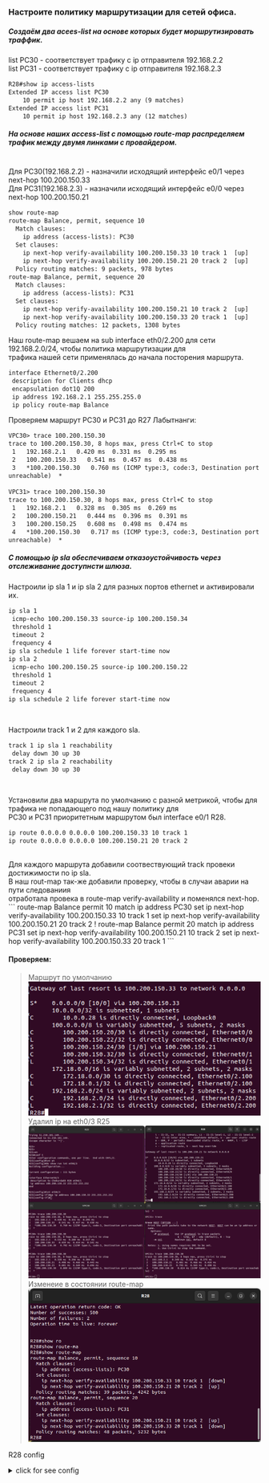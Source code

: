 ### Настроите политику маршрутизации для сетей офиса.<br>

##### Создаём два acees-list на основе которых будет моршрутизировать траффик.<br>
list PC30 - соответствует трафику с ip отправителя 192.168.2.2<br>
list PC31 - соответствует трафику с ip отправителя 192.168.2.3<br>

```
R28#show ip access-lists 
Extended IP access list PC30
    10 permit ip host 192.168.2.2 any (9 matches)
Extended IP access list PC31
    10 permit ip host 192.168.2.3 any (12 matches)
```
##### На основе наших access-list с помощью route-map распределяем трафик между двумя линками с провайдером.<br>
<br>
Для PC30(192.168.2.2) - назначили исходящий интерфейс e0/1 через next-hop 100.200.150.33<br>
Для PC31(192.168.2.3) - назначили исходящий интерфейс e0/0 через next-hop 100.200.150.21<br>

```
show route-map 
route-map Balance, permit, sequence 10
  Match clauses:
    ip address (access-lists): PC30 
  Set clauses:
    ip next-hop verify-availability 100.200.150.33 10 track 1  [up]
    ip next-hop verify-availability 100.200.150.21 20 track 2  [up]
  Policy routing matches: 9 packets, 978 bytes
route-map Balance, permit, sequence 20
  Match clauses:
    ip address (access-lists): PC31 
  Set clauses:
    ip next-hop verify-availability 100.200.150.21 10 track 2  [up]
    ip next-hop verify-availability 100.200.150.33 20 track 1  [up]
  Policy routing matches: 12 packets, 1308 bytes
```

Наш route-map вешаем на sub interface eth0/2.200 для сети 192.168.2.0/24, чтобы политика маршрутизации для<br> 
трафика нашей сети применялась до начала посторения маршрута.<br> 

```
interface Ethernet0/2.200
 description for Clients dhcp
 encapsulation dot1Q 200
 ip address 192.168.2.1 255.255.255.0
 ip policy route-map Balance
```
Проверяем маршрут PC30 и PC31 до R27 Лабытнанги:<br>
```
VPC30> trace 100.200.150.30
trace to 100.200.150.30, 8 hops max, press Ctrl+C to stop
 1   192.168.2.1   0.420 ms  0.331 ms  0.295 ms
 2   100.200.150.33   0.541 ms  0.457 ms  0.438 ms
 3   *100.200.150.30   0.760 ms (ICMP type:3, code:3, Destination port unreachable)  *

VPC31> trace 100.200.150.30
trace to 100.200.150.30, 8 hops max, press Ctrl+C to stop
 1   192.168.2.1   0.328 ms  0.305 ms  0.269 ms
 2   100.200.150.21   0.444 ms  0.396 ms  0.391 ms
 3   100.200.150.25   0.608 ms  0.498 ms  0.474 ms
 4   *100.200.150.30   0.717 ms (ICMP type:3, code:3, Destination port unreachable)  *
```

##### С помощью ip sla обеспечиваем отказоустойчивость через отслеживание доступнсти шлюза.<br>

Настроили ip sla 1 и ip sla 2 для разных портов ethernet и активировали их. 
```
ip sla 1
 icmp-echo 100.200.150.33 source-ip 100.200.150.34
 threshold 1
 timeout 2
 frequency 4
ip sla schedule 1 life forever start-time now
ip sla 2
 icmp-echo 100.200.150.25 source-ip 100.200.150.22
 threshold 1
 timeout 2
 frequency 4
ip sla schedule 2 life forever start-time now
```
<br>

Настроили track 1 и 2 для каждого sla.
```
track 1 ip sla 1 reachability
 delay down 30 up 30
track 2 ip sla 2 reachability
 delay down 30 up 30
```
<br>

Установили два маршрута по умолчанию с разной метрикой, чтобы для трафика не попадающего под нашу политику для<br>PC30 и PC31 приоритетным маршрутом был interface e0/1 R28.<br>
```
ip route 0.0.0.0 0.0.0.0 100.200.150.33 10 track 1
ip route 0.0.0.0 0.0.0.0 100.200.150.21 20 track 2
```
<br>
Для каждого маршрута добавили соотвествующий track провеки достижимости по ip sla.<br>
В наш rout-map так-же добавили проверку, чтобы в случаи аварии на пути следованиия<br> 
отработала провека в route-map verify-availability и поменялся next-hop.<br>
```
route-map Balance permit 10
 match ip address PC30
 set ip next-hop verify-availability 100.200.150.33 10 track 1
 set ip next-hop verify-availability 100.200.150.21 20 track 2
!
route-map Balance permit 20
 match ip address PC31
 set ip next-hop verify-availability 100.200.150.21 10 track 2
 set ip next-hop verify-availability 100.200.150.33 20 track 1
```

#### Проверяем:<br>
>Маршрут по умолчанию<br>
![](R28_show_ip_route.png)<br>
>Удалил ip на eth0/3 R25<br>
![](R25_no_ip_address.png)<br>
>Изменеие в состоянии route-map<br>
![](R28_show_route_map.png)<br>

R28 config
<details>
  <summary>click for see config</summary>
!<br>
version 15.4<br>
service timestamps debug datetime msec<br>
service timestamps log datetime msec<br>
no service password-encryption<br>
!<br>
hostname R28<br>
!<br>
boot-start-marker<br>
boot-end-marker<br>
!<br>
no aaa new-model<br>
mmi polling-interval 60<br>
no mmi auto-configure<br>
no mmi pvc<br>
mmi snmp-timeout 180<br>
!<br>
ip dhcp excluded-address 192.168.2.1<br>
!<br>
ip dhcp pool Clients<br>
 network 192.168.2.0 255.255.255.0<br>
 default-router 192.168.2.1 <br>
!<br>
ip cef<br>
no ipv6 cef<br>
!<br>
multilink bundle-name authenticated<br>
!<br>
redundancy<br>
!<br>
track 1 ip sla 1 reachability<br>
 delay down 30 up 30<br>
!<br>
track 2 ip sla 2 reachability<br>
 delay down 30 up 30<br>
!<br>
policy-map test<br>
 class class-default<br>
  police cir 1024000 bc 192000 be 384000<br>
   exceed-action drop <br>
   violate-action drop <br>
!<br>
interface Ethernet0/0<br>
 no shutdown<br>
 description to Triada R26 eth0/1<br>
 ip address 100.200.150.22 255.255.255.252<br>
!<br>
interface Ethernet0/1<br>
 no shutdown<br>
 description to Triada R25 eth0/3<br>
 ip address 100.200.150.34 255.255.255.252<br>
!<br>
interface Ethernet0/2<br>
 no shutdown<br>
 no ip address<br>
!<br>
interface Ethernet0/2.100<br>
 no shutdown<br>
 description Managment<br>
 encapsulation dot1Q 100<br>
 ip address 172.18.0.1 255.255.255.252<br>
!<br>
interface Ethernet0/2.200<br>
 no shutdown<br>
 description for Clients dhcp<br>
 encapsulation dot1Q 200<br>
 ip address 192.168.2.1 255.255.255.0<br>
 ip policy route-map Balance<br>
!<br>
interface Ethernet0/3<br>
 no shutdown<br>
 no ip address<br>
 shutdown<br>
!<br>
interface Ethernet1/0<br>
 no shutdown<br>
 no ip address<br>
 shutdown<br>
!<br>
interface Ethernet1/1<br>
 no shutdown<br>
 no ip address<br>
 shutdown<br>
!<br>
interface Ethernet1/2<br>
 no shutdown<br>
 no ip address<br>
 shutdown<br>
!<br>
interface Ethernet1/3<br>
 no shutdown<br>
 no ip address<br>
 shutdown<br>
!<br>
ip forward-protocol nd<br>
!<br>
no ip http server<br>
no ip http secure-server<br>
ip route 0.0.0.0 0.0.0.0 100.200.150.33 track 1<br>
ip route 0.0.0.0 0.0.0.0 100.200.150.21 track 2<br>
ip route 100.200.150.24 255.255.255.252 100.200.150.21<br>
!<br>
ip access-list extended PC30<br>
 permit ip host 192.168.2.2 any<br>
ip access-list extended PC31<br>
 permit ip host 192.168.2.3 any<br>
!<br>
ip sla 1<br>
 icmp-echo 100.200.150.33 source-ip 100.200.150.34<br>
 threshold 1<br>
 timeout 2<br>
 frequency 4<br>
ip sla schedule 1 life forever start-time now<br>
ip sla 2<br>
 icmp-echo 100.200.150.30 source-ip 100.200.150.22<br>
 threshold 1<br>
 timeout 2<br>
 frequency 4<br>
ip sla schedule 2 life forever start-time now<br>
!<br>
route-map Balance permit 10<br>
 match ip address PC30<br>
 set ip next-hop verify-availability 100.200.150.33 10 track 1<br>
 set ip next-hop verify-availability 100.200.150.21 20 track 2<br>
!<br>
route-map Balance permit 20<br>
 match ip address PC31<br>
 set ip next-hop verify-availability 100.200.150.21 10 track 2<br>
 set ip next-hop verify-availability 100.200.150.33 20 track 1<br>
!<br>
control-plane<br>
!<br>
line con 0<br>
 exec-timeout 30 0<br>
 logging synchronous<br>
line aux 0<br>
line vty 0 4<br>
 login<br>
 transport input none<br>
!<br>
end<br>
</details>

